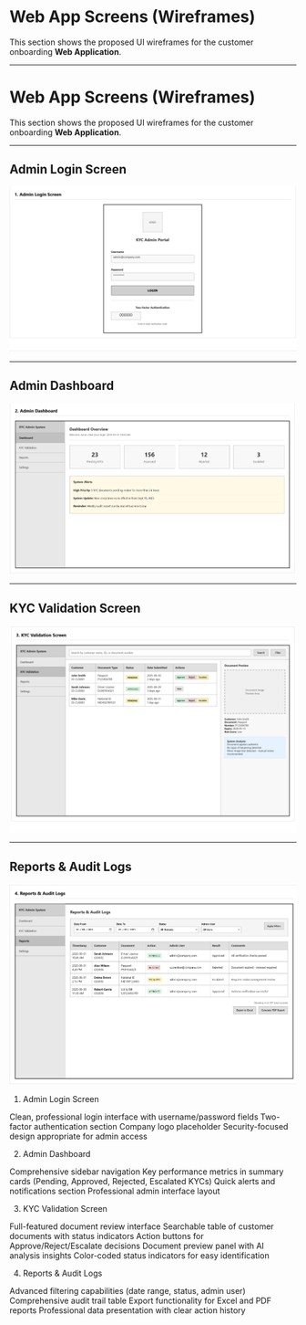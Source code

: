 # Web App Screens (Wireframes)

This section shows the proposed UI wireframes for the customer onboarding **Web Application**.

---
# Web App Screens (Wireframes)

This section shows the proposed UI wireframes for the customer onboarding **Web Application**.

---

## Admin Login Screen
![Admin Login Screen](Wireframes-Admin-Login.png)

---

## Admin Dashboard
![Admin Dashboard](Wireframes-Admin-Dashboard.png)

---

## KYC Validation Screen
![KYC Validation Screen](Wireframes-KYC-Validation.png)

---

## Reports & Audit Logs
![Reports & Audit Logs](Wireframes-Reports-Audit-Logs.png)




1. Admin Login Screen

Clean, professional login interface with username/password fields
Two-factor authentication section
Company logo placeholder
Security-focused design appropriate for admin access

2. Admin Dashboard

Comprehensive sidebar navigation
Key performance metrics in summary cards (Pending, Approved, Rejected, Escalated KYCs)
Quick alerts and notifications section
Professional admin interface layout

3. KYC Validation Screen

Full-featured document review interface
Searchable table of customer documents with status indicators
Action buttons for Approve/Reject/Escalate decisions
Document preview panel with AI analysis insights
Color-coded status indicators for easy identification

4. Reports & Audit Logs

Advanced filtering capabilities (date range, status, admin user)
Comprehensive audit trail table
Export functionality for Excel and PDF reports
Professional data presentation with clear action history
